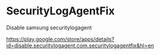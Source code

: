 # SecurityLogAgentFix

Disable samsung securitylogagent

https://play.google.com/store/apps/details?id=disable.securitylogagent.com.securitylogagentfix&hl=en
